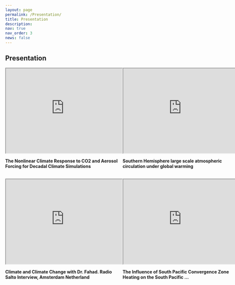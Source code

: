 ```yaml
---
layout: page
permalink: /Presentation/
title: Presentation
description:
nav: true
nav_order: 3
news: false
---
```

<h2><strong> Presentation</strong></h2>
<div style="display: flex; justify-content: space-between;">
    <div>
        <iframe width="370" height="270" src="https://www.youtube.com/embed/Leb5mY3Jugs" style="display: block;"></iframe>
        <p><b>The Nonlinear Climate Response to CO2 and Aerosol Forcing for Decadal Climate Simulations</b></p>
    </div>
    <div>
        <iframe width="370" height="270" src="https://www.youtube.com/embed/2tengRsK8N0" style="display: block;"></iframe>
        <p><b>Southern Hemisphere large scale atmospheric circulation under global warming</b></p>
    </div>
</div>
<br>


<div style="display: flex; justify-content: space-between;">
    <div>
        <iframe width="370" height="270" src="https://www.youtube.com/embed/HjNvOn5zypw" style="display: block;"></iframe>
        <p><b>Climate and Climate Change with Dr. Fahad. Radio Salto Interview, Amsterdam Netherland</b></p>
    </div>
    <div>
        <iframe width="370" height="270" src="https://www.youtube.com/embed/UZ8JvlQDtkw" style="display: block;"></iframe>
        <p><b>The Influence of South Pacific Convergence Zone Heating on the South Pacific ...</b></p>
        <!-- longer title creates bug here -->
    </div>
</div>

<br>
<br>


<br>



<!-- [![IMAGE ALT TEXT HERE](https://img.youtube.com/vi/YOUTUBE_VIDEO_ID_HERE/0.jpg)](https://www.youtube.com/watch?v=YOUTUBE_VIDEO_ID_HERE) -->
